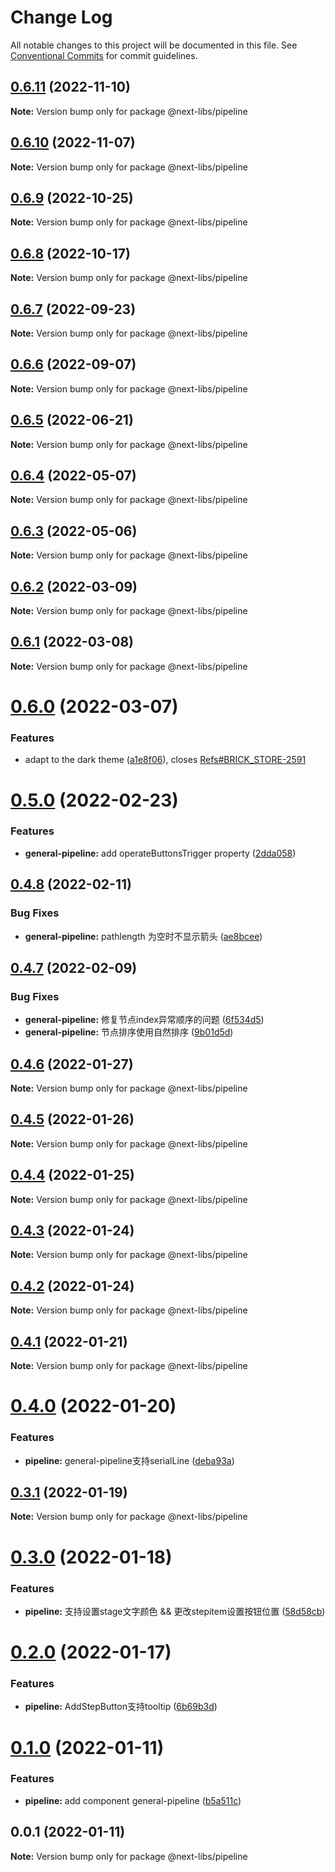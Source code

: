# Change Log

All notable changes to this project will be documented in this file.
See [Conventional Commits](https://conventionalcommits.org) for commit guidelines.

## [0.6.11](https://github.com/easyops-cn/next-libs/compare/@next-libs/pipeline@0.6.10...@next-libs/pipeline@0.6.11) (2022-11-10)

**Note:** Version bump only for package @next-libs/pipeline





## [0.6.10](https://github.com/easyops-cn/next-libs/compare/@next-libs/pipeline@0.6.9...@next-libs/pipeline@0.6.10) (2022-11-07)

**Note:** Version bump only for package @next-libs/pipeline





## [0.6.9](https://github.com/easyops-cn/next-libs/compare/@next-libs/pipeline@0.6.8...@next-libs/pipeline@0.6.9) (2022-10-25)

**Note:** Version bump only for package @next-libs/pipeline





## [0.6.8](https://github.com/easyops-cn/next-libs/compare/@next-libs/pipeline@0.6.7...@next-libs/pipeline@0.6.8) (2022-10-17)

**Note:** Version bump only for package @next-libs/pipeline





## [0.6.7](https://github.com/easyops-cn/next-libs/compare/@next-libs/pipeline@0.6.6...@next-libs/pipeline@0.6.7) (2022-09-23)

**Note:** Version bump only for package @next-libs/pipeline





## [0.6.6](https://github.com/easyops-cn/next-libs/compare/@next-libs/pipeline@0.6.5...@next-libs/pipeline@0.6.6) (2022-09-07)

**Note:** Version bump only for package @next-libs/pipeline





## [0.6.5](https://github.com/easyops-cn/next-libs/compare/@next-libs/pipeline@0.6.4...@next-libs/pipeline@0.6.5) (2022-06-21)

**Note:** Version bump only for package @next-libs/pipeline





## [0.6.4](https://github.com/easyops-cn/next-libs/compare/@next-libs/pipeline@0.6.3...@next-libs/pipeline@0.6.4) (2022-05-07)

**Note:** Version bump only for package @next-libs/pipeline





## [0.6.3](https://github.com/easyops-cn/next-libs/compare/@next-libs/pipeline@0.6.2...@next-libs/pipeline@0.6.3) (2022-05-06)

**Note:** Version bump only for package @next-libs/pipeline





## [0.6.2](https://github.com/easyops-cn/next-libs/compare/@next-libs/pipeline@0.6.1...@next-libs/pipeline@0.6.2) (2022-03-09)

**Note:** Version bump only for package @next-libs/pipeline





## [0.6.1](https://github.com/easyops-cn/next-libs/compare/@next-libs/pipeline@0.6.0...@next-libs/pipeline@0.6.1) (2022-03-08)

**Note:** Version bump only for package @next-libs/pipeline





# [0.6.0](https://github.com/easyops-cn/next-libs/compare/@next-libs/pipeline@0.5.0...@next-libs/pipeline@0.6.0) (2022-03-07)


### Features

* adapt to the dark theme ([a1e8f06](https://github.com/easyops-cn/next-libs/commit/a1e8f06bf097a0e94cbd2f35c648a52f73ecd32f)), closes [Refs#BRICK_STORE-2591](https://github.com/Refs/issues/BRICK_STORE-2591)





# [0.5.0](https://github.com/easyops-cn/next-libs/compare/@next-libs/pipeline@0.4.8...@next-libs/pipeline@0.5.0) (2022-02-23)


### Features

* **general-pipeline:** add operateButtonsTrigger property ([2dda058](https://github.com/easyops-cn/next-libs/commit/2dda058ac162fe3b99078f1c33ddfff535c7acad))





## [0.4.8](https://github.com/easyops-cn/next-libs/compare/@next-libs/pipeline@0.4.7...@next-libs/pipeline@0.4.8) (2022-02-11)


### Bug Fixes

* **general-pipeline:** pathlength 为空时不显示箭头 ([ae8bcee](https://github.com/easyops-cn/next-libs/commit/ae8bcee7d50fda06b529f0358c8b231135800221))





## [0.4.7](https://github.com/easyops-cn/next-libs/compare/@next-libs/pipeline@0.4.6...@next-libs/pipeline@0.4.7) (2022-02-09)


### Bug Fixes

* **general-pipeline:** 修复节点index异常顺序的问题 ([6f534d5](https://github.com/easyops-cn/next-libs/commit/6f534d571d9a437613c7f0f90f2caf3a8d7f4174))
* **general-pipeline:** 节点排序使用自然排序 ([9b01d5d](https://github.com/easyops-cn/next-libs/commit/9b01d5d257fce544ced39f721f0181c9e46f3e32))





## [0.4.6](https://github.com/easyops-cn/next-libs/compare/@next-libs/pipeline@0.4.5...@next-libs/pipeline@0.4.6) (2022-01-27)

**Note:** Version bump only for package @next-libs/pipeline





## [0.4.5](https://github.com/easyops-cn/next-libs/compare/@next-libs/pipeline@0.4.4...@next-libs/pipeline@0.4.5) (2022-01-26)

**Note:** Version bump only for package @next-libs/pipeline





## [0.4.4](https://github.com/easyops-cn/next-libs/compare/@next-libs/pipeline@0.4.3...@next-libs/pipeline@0.4.4) (2022-01-25)

**Note:** Version bump only for package @next-libs/pipeline





## [0.4.3](https://github.com/easyops-cn/next-libs/compare/@next-libs/pipeline@0.4.2...@next-libs/pipeline@0.4.3) (2022-01-24)

**Note:** Version bump only for package @next-libs/pipeline





## [0.4.2](https://github.com/easyops-cn/next-libs/compare/@next-libs/pipeline@0.4.1...@next-libs/pipeline@0.4.2) (2022-01-24)

**Note:** Version bump only for package @next-libs/pipeline





## [0.4.1](https://github.com/easyops-cn/next-libs/compare/@next-libs/pipeline@0.4.0...@next-libs/pipeline@0.4.1) (2022-01-21)

**Note:** Version bump only for package @next-libs/pipeline





# [0.4.0](https://github.com/easyops-cn/next-libs/compare/@next-libs/pipeline@0.3.1...@next-libs/pipeline@0.4.0) (2022-01-20)


### Features

* **pipeline:** general-pipeline支持serialLine ([deba93a](https://github.com/easyops-cn/next-libs/commit/deba93a6c943f562bd6abeec9d299fd90334d018))





## [0.3.1](https://github.com/easyops-cn/next-libs/compare/@next-libs/pipeline@0.3.0...@next-libs/pipeline@0.3.1) (2022-01-19)

**Note:** Version bump only for package @next-libs/pipeline





# [0.3.0](https://github.com/easyops-cn/next-libs/compare/@next-libs/pipeline@0.2.0...@next-libs/pipeline@0.3.0) (2022-01-18)


### Features

* **pipeline:** 支持设置stage文字颜色 && 更改stepitem设置按钮位置 ([58d58cb](https://github.com/easyops-cn/next-libs/commit/58d58cb8c94d132fbc78c5133a5602d68594aad6))





# [0.2.0](https://github.com/easyops-cn/next-libs/compare/@next-libs/pipeline@0.1.0...@next-libs/pipeline@0.2.0) (2022-01-17)


### Features

* **pipeline:** AddStepButton支持tooltip ([6b69b3d](https://github.com/easyops-cn/next-libs/commit/6b69b3d54f3957f7ee6228b2e11d727a9aeea13a))





# [0.1.0](https://github.com/easyops-cn/next-libs/compare/@next-libs/pipeline@0.0.1...@next-libs/pipeline@0.1.0) (2022-01-11)


### Features

* **pipeline:** add component general-pipeline ([b5a511c](https://github.com/easyops-cn/next-libs/commit/b5a511ccaf60bffb97f37905fdfe1535723c4932))





## 0.0.1 (2022-01-11)

**Note:** Version bump only for package @next-libs/pipeline
